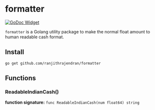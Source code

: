 # formatter

[![GoDoc Widget]][GoDoc]

`formatter` is a Golang utility package to make the normal float amount to human readable cash format.  

## Install

`go get github.com/ranjithrajendran/formatter`

## Functions

### ReadableIndianCash()

**function signature:** `func ReadableIndianCash(num float64) string`


[GoDoc]: https://godoc.org/github.com/ranjithrajendran/formatter
[GoDoc Widget]: https://godoc.org/github.com/go-chi/chi?status.svg
